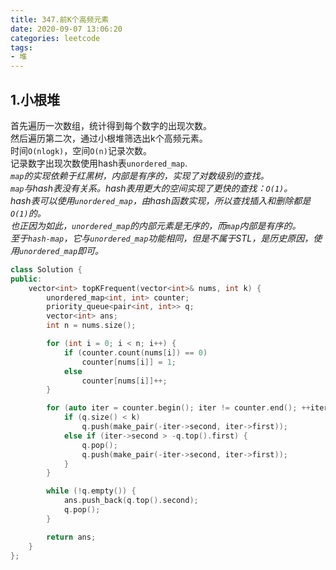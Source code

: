 ```yaml
---
title: 347.前K个高频元素
date: 2020-09-07 13:06:20
categories: leetcode
tags: 
- 堆
---
```

## 1.小根堆
首先遍历一次数组，统计得到每个数字的出现次数。  
然后遍历第二次，通过小根堆筛选出k个高频元素。  
时间`O(nlogk)`，空间`O(n)`记录次数。  
记录数字出现次数使用hash表`unordered_map`.  
*`map`的实现依赖于红黑树，内部是有序的，实现了对数级别的查找。*  
*`map`与hash表没有关系。hash表用更大的空间实现了更快的查找：`O(1)`。*  
*hash表可以使用`unordered_map`，由hash函数实现，所以查找插入和删除都是`O(1)`的。*  
*也正因为如此，`unordered_map`的内部元素是无序的，而`map`内部是有序的。*  
*至于`hash-map`，它与`unordered_map`功能相同，但是不属于STL，是历史原因，使用`unordered_map`即可。*  
```cpp
class Solution {
public:
    vector<int> topKFrequent(vector<int>& nums, int k) {
        unordered_map<int, int> counter;
        priority_queue<pair<int, int>> q;
        vector<int> ans;
        int n = nums.size();

        for (int i = 0; i < n; i++) {
            if (counter.count(nums[i]) == 0) 
                counter[nums[i]] = 1;
            else
                counter[nums[i]]++;
        }

        for (auto iter = counter.begin(); iter != counter.end(); ++iter) {
            if (q.size() < k)
                q.push(make_pair(-iter->second, iter->first));
            else if (iter->second > -q.top().first) {
                q.pop();
                q.push(make_pair(-iter->second, iter->first));
            }
        }

        while (!q.empty()) {
            ans.push_back(q.top().second);
            q.pop();
        }

        return ans;
    }
};
```